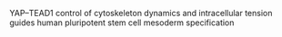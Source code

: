 YAP–TEAD1 control of cytoskeleton dynamics and intracellular tension guides human pluripotent stem cell mesoderm specification


